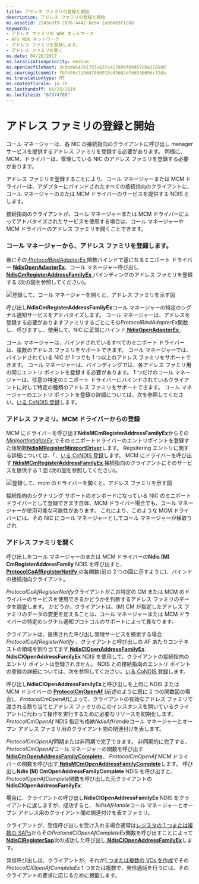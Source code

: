 ```yaml
---
title: アドレス ファミリの登録と開始
description: アドレス ファミリの登録と開始
ms.assetid: 2249adf9-2876-4442-be94-1a966d3f1c88
keywords:
- アドレス ファミリの WDK ネットワーク
- AFs WDK ネットワーク
- アドレス ファミリを登録します。
- アドレス ファミリを開く
ms.date: 04/20/2017
ms.localizationpriority: medium
ms.openlocfilehash: 3cdeda547b17d3c637ca1780bf09d57cba210588
ms.sourcegitcommit: fb7d95c7a5d47860918cd3602efdd33b69dcf2da
ms.translationtype: MT
ms.contentlocale: ja-JP
ms.lasthandoff: 06/25/2019
ms.locfileid: "67374780"
---
```

# <a name="registering-and-opening-an-address-family"></a>アドレス ファミリの登録と開始





コール マネージャーは、各 NIC の接続指向のクライアントに呼び出し manager サービスを提供するアドレス ファミリを登録する必要があります。 同様に、MCM、ドライバーは、管理している NIC のアドレス ファミリを登録する必要があります。

アドレス ファミリを登録することにより、コール マネージャーまたは MCM ドライバーは、アダプターにバインドされたすべての接続指向のクライアントに、コール マネージャーのまたは MCM ドライバーのサービスを提供する NDIS とします。

接続指向のクライアントが、コール マネージャーまたは MCM ドライバーによってアドバタイズされたサービスを使用する場合は、コール マネージャーや MCM ドライバーのアドレス ファミリを開くことできます。

### <a name="registering-an-address-family-from-a-call-manager"></a>コール マネージャーから、アドレス ファミリを登録します。

後にその[ *ProtocolBindAdapterEx* ](https://docs.microsoft.com/windows-hardware/drivers/ddi/content/ndis/nc-ndis-protocol_bind_adapter_ex)関数バインドで基になるミニポート ドライバー [ **NdisOpenAdapterEx**](https://docs.microsoft.com/windows-hardware/drivers/ddi/content/ndis/nf-ndis-ndisopenadapterex)、コール マネージャー呼び出し[ **NdisCmRegisterAddressFamilyEx** ](https://docs.microsoft.com/windows-hardware/drivers/ddi/content/ndis/nf-ndis-ndiscmregisteraddressfamilyex)バインディングのアドレス ファミリを登録する (次の図を参照してください)。

![登録して、コール マネージャーを開くと、アドレス ファミリを示す図](images/cm-01.png)

呼び出し**NdisCmRegisterAddressFamilyEx**コール マネージャーの特定のシグナル通知サービスをアドバタイズします。 コール マネージャーは、アドレスを登録する必要がありますファミリするごとにその*ProtocolBindAdapterEx*関数し、呼びますし、使用して、NIC に正常にバインド[ **NdisOpenAdapterEx** ](https://docs.microsoft.com/windows-hardware/drivers/ddi/content/ndis/nf-ndis-ndisopenadapterex).

コール マネージャーは、バインドされているすべてのミニポート ドライバーは、複数のアドレス ファミリをサポートできます。 コール マネージャーでは、バインドされている NIC が 1 つでも 1 つ以上のアドレス ファミリをサポートできます。 コール マネージャーは、バインディングでは、各アドレス ファミリ用の同じエントリ ポイントを登録する必要があります。 1 つだけのコール マネージャーは、任意の特定のミニポート ドライバーにバインドされているクライアントに対して特定の種類のアドレス ファミリをサポートできます。 コール マネージャーのエントリ ポイントを登録の詳細については、次を参照してください。[いる CoNDIS 登録](condis-registration.md)します。

### <a name="registering-an-address-family-from-an-mcm-driver"></a>アドレス ファミリ、MCM ドライバーからの登録

MCM にドライバーを呼び出す**NdisMCmRegisterAddressFamilyEx**からその[ *MiniportInitializeEx* ](https://docs.microsoft.com/windows-hardware/drivers/ddi/content/ndis/nc-ndis-miniport_initialize) でそのミニポートドライバーのエントリポイントを登録すた後関数[**NdisMRegisterMiniportDriver**](https://docs.microsoft.com/windows-hardware/drivers/ddi/content/ndis/nf-ndis-ndismregisterminiportdriver)します。 Regsitering エントリに関する詳細については、「、[いる CoNDIS 登録](condis-registration.md)します。 MCM にドライバーを呼び出す[ **NdisMCmRegisterAddressFamilyEx** ](https://docs.microsoft.com/windows-hardware/drivers/ddi/content/ndis/nf-ndis-ndismcmregisteraddressfamilyex)接続指向のクライアントにそのサービスを提供する 1 回 (次の図を参照してください)。

![登録して、mcm のドライバーを開くと、アドレス ファミリを示す図](images/fig1-01.png)

接続指向のシグナリング サポートのオンボードになっている NIC のミニポート ドライバーとして登録できます自体、MCM ドライバー場合でも、コール マネージャーが使用可能な可能性があります。 これにより、このような MCM ドライバーには、その NIC にコール マネージャーとしてコール マネージャーが横取りされ

### <a name="opening-an-address-family"></a>アドレス ファミリを開く

呼び出しをコール マネージャーのまたは MCM ドライバーの**Ndis (M) CmRegisterAddressFamily** NDIS を呼び出すと、 [ **ProtocolCoAfRegisterNotify** ](https://docs.microsoft.com/windows-hardware/drivers/ddi/content/ndis/nc-ndis-protocol_co_af_register_notify)の各関数(前の 2 つの図に示すように)、バインドの接続指向クライアント。

*ProtocolCoAfRegisterNotify*クライアントがこの特定の CM または MCM のドライバーのサービスを使用できるかどうかを判断するアドレス ファミリのデータを調査します。 かどうか、クライアントは、(M) CM が指定したアドレス ファミリのデータの変更を加えることは、コール マネージャーまたは MCM ドライバーの特定のシグナル通知プロトコルのサポートによって異なります。

クライアントは、提供された呼び出し管理サービスを検索する場合*ProtocolCoAfRegisterNotify* 、クライアントと呼び出しの AF あたりコンテキストの領域を割り当てます[ **NdisClOpenAddressFamilyEx**](https://docs.microsoft.com/windows-hardware/drivers/ddi/content/ndis/nf-ndis-ndisclopenaddressfamilyex). **NdisClOpenAddressFamilyEx** NDIS を使用して、クライアントの接続指向のエントリ ポイントは登録されません。 NDIS との接続指向のエントリ ポイントの登録の詳細については、次を参照してください。[いる CoNDIS 登録](condis-registration.md)します。

呼び出し**NdisClOpenAddressFamilyEx**と呼び出しを上司に NDIS または MCM ドライバーの[ **ProtocolCmOpenAf** ](https://docs.microsoft.com/windows-hardware/drivers/ddi/content/ndis/nc-ndis-protocol_cm_open_af) (前述のように既に 2 つの関数図の場合)。 *ProtocolCmOpenAf*によって、クライアントの有効なアドレス ファミリで渡される割り当てとアドレス ファミリのこのインスタンスを開いているクライアントに代わって操作を実行するために必要なリソースを初期化します。 *ProtocolCmOpenAf* NDIS 指定も格納*NdisAfHandle*コール マネージャーとオープン アドレス ファミリ用のクライアント間の関連付けを表します。

*ProtocolCmOpenAf*同期または非同期で完了できます。 非同期的に完了する、 *ProtocolCmOpenAf*コール マネージャーの関数を呼び出す[ **NdisCmOpenAddressFamilyComplete**](https://docs.microsoft.com/windows-hardware/drivers/ddi/content/ndis/nf-ndis-ndiscmopenaddressfamilycomplete)、 *ProtocolCmOpenAf* MCM ドライバーの関数を呼び出す[ **NdisMCmOpenAddressFamilyComplete**](https://docs.microsoft.com/windows-hardware/drivers/ddi/content/ndis/nf-ndis-ndismcmopenaddressfamilycomplete)します。 呼び出し**Ndis (M) CmOpenAddressFamilyComplete** NDIS を呼び出すと、 *ProtocolOpenAfComplete*関数を呼び出した元クライアントの**NdisClOpenAddressFamilyEx**.

場合に、クライアントの呼び出し**NdisClOpenAddressFamilyEx** NDIS をクライアントに返しますが、成功すると、 *NdisAfHandle*コール マネージャーとオープン アドレス用のクライアント間の関連付けを表すファミリ。

クライアントが、受信呼び出しを受け入れる場合通常は[レジスタの 1 つまたは複数の SAPs](registering-a-sap.md)からその*ProtocolClOpenAfCompleteEx*関数を呼び出すことによって[ **NdisClRegisterSap**](https://docs.microsoft.com/windows-hardware/drivers/ddi/content/ndis/nf-ndis-ndisclregistersap)次の成功した呼び出し[ **NdisClOpenAddressFamilyEx**](https://docs.microsoft.com/windows-hardware/drivers/ddi/content/ndis/nf-ndis-ndisclopenaddressfamilyex)します。

発信呼び出しは、クライアントが、それが[1 つまたは複数の VCs を作成](creating-a-vc.md)でその*ProtocolClOpenAfCompleteEx* 1 つまたは複数で、発信通話を行うには、そのクライアントの要求に応じるために機能します。

 

 





